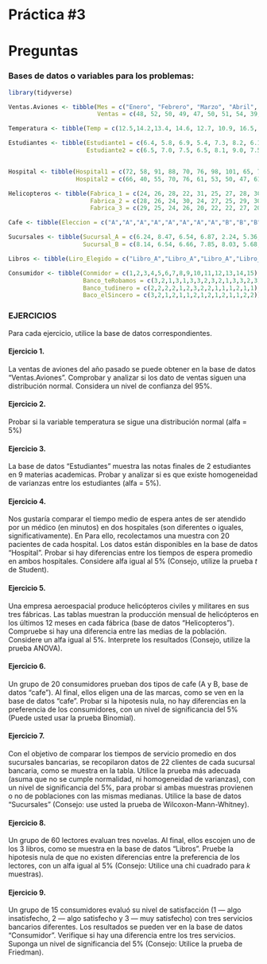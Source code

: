 Práctica \#3
================

# Preguntas

### Bases de datos o variables para los problemas:

``` r
library(tidyverse)
```

``` r
Ventas.Aviones <- tibble(Mes = c("Enero", "Febrero", "Marzo", "Abril", "Mayo", "Junio", "Julio", "Agosto", "Setiembre", "Octubre", "Noviembre", "Diciembre"),
                         Ventas = c(48, 52, 50, 49, 47, 50, 51, 54, 39, 56, 52, 55))

Temperatura <- tibble(Temp = c(12.5,14.2,13.4, 14.6, 12.7, 10.9, 16.5, 14.7, 11.2, 10.9, 12.1, 12.8, 13.8, 13.5, 13.2, 14.1, 15.5, 16.2, 10.8, 14.3, 12.8, 12.4, 11.4, 16.2, 14.3, 14.8, 14.6, 13.7, 13.5, 10.8, 10.4, 11.5, 11.9, 11.3, 14.2, 11.2, 13.4, 16.1, 13.5, 17.5, 16.2, 15.0, 14.2, 13.2, 12.4, 13.4, 12.7, 11.2))

Estudiantes <- tibble(Estudiante1 = c(6.4, 5.8, 6.9, 5.4, 7.3, 8.2, 6.1, 5.5, 6.0),
                      Estudiante2 = c(6.5, 7.0, 7.5, 6.5, 8.1, 9.0, 7.5, 6.5, 6.8))


Hospital <- tibble(Hospital1 = c(72, 58, 91, 88, 70, 76, 98, 101, 65, 73, 79, 82, 80, 91, 93, 88, 97, 83, 71, 74),
                   Hospital2 = c(66, 40, 55, 70, 76, 61, 53, 50, 47, 61, 52, 48, 60, 72, 57, 70, 66, 55, 46, 51))

Helicopteros <- tibble(Fabrica_1 = c(24, 26, 28, 22, 31, 25, 27, 28, 30, 21, 20, 24),
                       Fabrica_2 = c(28, 26, 24, 30, 24, 27, 25, 29, 30, 27, 26, 25),
                       Fabrica_3 = c(29, 25, 24, 26, 20, 22, 22, 27, 20, 26, 24, 25))

Cafe <- tibble(Eleccion = c("A","A","A","A","A","A","A","A","B","B","B","B","B","B","B","B","B","B","B","B"))

Sucursales <- tibble(Sucursal_A = c(6.24, 8.47, 6.54, 6.87, 2.24, 5.36, 7.09, 7.56, 6.88, 8.04, 7.05, 6.58, 8.14, 8.30, 2.69, 6.14, 7.14, 7.22, 7.58, 6.11, 7.25, 7.5),
                     Sucursal_B = c(8.14, 6.54, 6.66, 7.85, 8.03, 5.68, 3.05, 5.78, 6.43, 6.39, 7.64, 6.97, 8.07, 8.33, 7.14, 6.58, 5.98, 6.22, 7.08, 7.62, 5.69, 8.04))

Libros <- tibble(Liro_Elegido = c("Libro_A","Libro_A","Libro_A","Libro_A","Libro_A","Libro_A","Libro_A","Libro_A","Libro_A","Libro_A","Libro_A","Libro_A","Libro_A","Libro_A","Libro_A","Libro_A","Libro_A","Libro_A","Libro_A","Libro_B","Libro_B","Libro_B","Libro_B","Libro_B","Libro_B","Libro_B","Libro_B","Libro_B","Libro_B","Libro_B","Libro_B","Libro_B","Libro_B","Libro_B","Libro_C","Libro_C","Libro_C","Libro_C","Libro_C","Libro_C","Libro_C","Libro_C","Libro_C","Libro_C","Libro_C","Libro_C","Libro_C","Libro_C","Libro_C","Libro_C"))

Consumidor <- tibble(Conmidor = c(1,2,3,4,5,6,7,8,9,10,11,12,13,14,15),
                     Banco_teRobamos = c(3,2,1,3,1,3,3,2,3,2,1,3,3,2,3),
                     Banco_tudinero = c(2,2,2,2,1,2,3,2,2,1,1,1,2,1,1),
                     Baco_elSincero = c(3,2,1,2,1,1,2,1,2,1,2,1,1,2,2))
```

### EJERCICIOS

Para cada ejercicio, utilice la base de datos correspondientes.

#### Ejercicio 1.

La ventas de aviones del año pasado se puede obtener en la base de datos
“Ventas.Aviones”. Comprobar y analizar si los dato de ventas siguen una
distribución normal. Considera un nivel de confianza del 95%.

#### Ejercicio 2.

Probar si la variable temperatura se sigue una distribución normal (alfa
= 5%)

#### Ejercicio 3.

La base de datos “Estudiantes” muestra las notas finales de 2
estudiantes en 9 materias academicas. Probar y analizar si es que existe
homogeneidad de varianzas entre los estudiantes (alfa = 5%).

#### Ejercicio 4.

Nos gustaría comparar el tiempo medio de espera antes de ser atendido
por un médico (en minutos) en dos hospitales (son diferentes o iguales,
significativamente). En Para ello, recolectamos una muestra con 20
pacientes de cada hospital. Los datos están disponibles en la base de
datos “Hospital”. Probar si hay diferencias entre los tiempos de espera
promedio en ambos hospitales. Considere alfa igual al 5% (Consejo,
utilize la prueba *t* de Student).

#### Ejercicio 5.

Una empresa aeroespacial produce helicópteros civiles y militares en sus
tres fábricas. Las tablas muestran la producción mensual de helicópteros
en los últimos 12 meses en cada fábrica (base de datos “Helicopteros”).
Compruebe si hay una diferencia entre las medias de la población.
Considere un alfa igual al 5%. Interprete los resultados (Consejo,
utilize la prueba ANOVA).

#### Ejercicio 6.

Un grupo de 20 consumidores prueban dos tipos de cafe (A y B, base de
datos “cafe”). Al final, ellos eligen una de las marcas, como se ven en
la base de datos “cafe”. Probar si la hipotesis nula, no hay diferencias
en la preferencia de los consumidores, con un nivel de significancia del
5% (Puede usted usar la prueba Binomial).

#### Ejercicio 7.

Con el objetivo de comparar los tiempos de servicio promedio en dos
sucursales bancarias, se recopilaron datos de 22 clientes de cada
sucursal bancaria, como se muestra en la tabla. Utilice la prueba más
adecuada (asuma que no se cumple normalidad, ni homogeneidad de
varianzas), con un nivel de significancia del 5%, para probar si ambas
muestras provienen o no de poblaciones con las mismas medianas. Utilice
la base de datos “Sucursales” (Consejo: use usted la prueba de
Wilcoxon-Mann-Whitney).

#### Ejercicio 8.

Un grupo de 60 lectores evaluan tres novelas. Al final, ellos escojen
uno de los 3 libros, como se muestra en la base de datos “Libros”.
Pruebe la hipotesis nula de que no existen diferencias entre la
preferencia de los lectores, con un alfa igual al 5% (Consejo: Utilice
una chi cuadrado para *k* muestras).

#### Ejercicio 9.

Un grupo de 15 consumidores evaluó su nivel de satisfacción (1 — algo
insatisfecho, 2 — algo satisfecho y 3 — muy satisfecho) con tres
servicios bancarios diferentes. Los resultados se pueden ver en la base
de datos “Consumidor”. Verifique si hay una diferencia entre los tres
servicios. Suponga un nivel de significancia del 5% (Consejo: Utilice la
prueba de Friedman).
